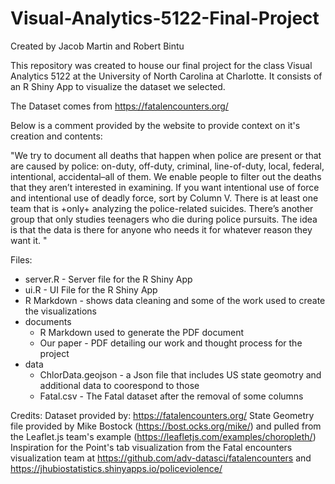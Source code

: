 # Visual-Analytics-5122-Final-Project
Created by Jacob Martin and Robert Bintu

This repository was created to house our final project for the class Visual Analytics 5122 at the University of North Carolina at Charlotte.  It consists of an R Shiny App to visualize the dataset we selected.  

The Dataset comes from https://fatalencounters.org/

Below is a comment provided by the website to provide context on it's creation and contents: 

"We try to document all deaths that happen when police are present or that are caused by police: on-duty, off-duty, criminal, line-of-duty, local, federal, intentional, accidental–all of them. We enable people to filter out the deaths that they aren’t interested in examining. If you want intentional use of force and intentional use of deadly force, sort by Column V. There is at least one team that is +only+ analyzing the police-related suicides. There’s another group that only studies teenagers who die during police pursuits. The idea is that the data is there for anyone who needs it for whatever reason they want it. "

Files:
- server.R - Server file for the R Shiny App 
- ui.R - UI File for the R Shiny App 
- R Markdown - shows data cleaning and some of the work used to create the visualizations
- documents 
  - R Markdown used to generate the PDF document 
  - Our paper - PDF detailing our work and thought process for the project 
- data
  - ChlorData.geojson - a Json file that includes US state geomotry and additional data to coorespond to those
  - Fatal.csv - The Fatal dataset after the removal of some columns


Credits: 
Dataset provided by: https://fatalencounters.org/
State Geometry file provided by Mike Bostock (https://bost.ocks.org/mike/) and pulled from the Leaflet.js team's example (https://leafletjs.com/examples/choropleth/)
Inspiration for the Point's tab visualization from the Fatal encounters visualization team at https://github.com/adv-datasci/fatalencounters and https://jhubiostatistics.shinyapps.io/policeviolence/ 



